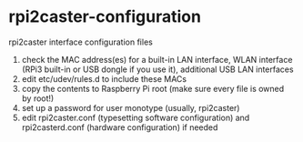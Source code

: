 # rpi2caster-configuration
rpi2caster interface configuration files


1. check the MAC address(es) for a built-in LAN interface, 
   WLAN interface (RPi3 built-in or USB dongle if you use it),
   additional USB LAN interfaces
2. edit etc/udev/rules.d to include these MACs
3. copy the contents to Raspberry Pi root (make sure every file is owned by root!)
4. set up a password for user monotype (usually, rpi2caster)
5. edit rpi2caster.conf (typesetting software configuration) 
   and rpi2casterd.conf (hardware configuration) if needed
